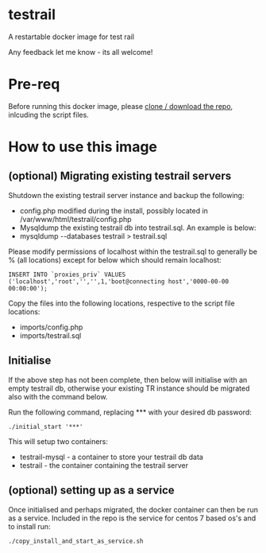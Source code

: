 # testrail
A restartable docker image for test rail

Any feedback let me know - its all welcome!

# Pre-req

Before running this docker image, please [clone / download the repo](https://github.com/blofse/testrail), inlcuding the script files.

# How to use this image
## (optional) Migrating existing testrail servers

Shutdown the existing testrail server instance and backup the following:
* config.php modified during the install, possibly located in /var/www/html/testrail/config.php
* Mysqldump the existing testrail db into testrail.sql. An example is below:
 * mysqldump --databases testrail > testrail.sql

Please modify permissions of localhost within the testrail.sql to generally be % (all locations) except for below which should remain localhost:
```
INSERT INTO `proxies_priv` VALUES ('localhost','root','','',1,'boot@connecting host','0000-00-00 00:00:00');
```

Copy the files into the following locations, respective to the script file locations:
* imports/config.php
* imports/testrail.sql

## Initialise
If the above step has not been complete, then below will initialise with an empty testrail db, otherwise your existing TR instance should be migrated also with the command below.

Run the following command, replacing *** with your desired db password:
```
./initial_start '***'
```
This will setup two containers: 
* testrail-mysql - a container to store your testrail db data
* testrail - the container containing the testrail server

## (optional) setting up as a service

Once initialised and perhaps migrated, the docker container can then be run as a service. 
Included in the repo is the service for centos 7 based os's and to install run:
```
./copy_install_and_start_as_service.sh
```
